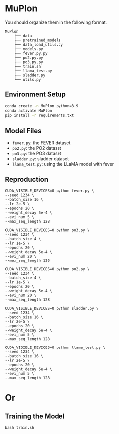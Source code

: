 # MuPlon

You should organize them in the following format.

```
MuPlon
    ├── data
    ├── pretrained_models
    ├── data_load_utils.py
    ├── models.py
    ├── fever.py.py
    ├── po2.py.py
    ├── po3.py.py
    ├── train.sh
    ├── llama_test.py
    ├── sladder.py
    └── utils.py
```

## Environment Setup
```bash
conda create -n MuPlon python=3.9
conda activate MuPlon
pip install -r requirements.txt
```

## Model Files

- `fever.py`: the FEVER dataset 
- `po2.py`: the PO2 dataset
- `po3.py`: the PO3 dataset
- `sladder.py`: sladder dataset
- `llama_test.py`: using the LLaMA model with fever

## Reproduction

```
CUDA_VISIBLE_DEVICES=0 python fever.py \
--seed 1234 \
--batch_size 16 \
--lr 2e-5 \
--epochs 20 \
--weight_decay 5e-4 \
--evi_num 5 \
--max_seq_length 128
```

```
CUDA_VISIBLE_DEVICES=0 python po3.py \
--seed 1234 \
--batch_size 4 \
--lr 1e-5 \
--epochs 20 \
--weight_decay 5e-4 \
--evi_num 20 \
--max_seq_length 128 
```

```
CUDA_VISIBLE_DEVICES=0 python po2.py \
--seed 1234 \
--batch_size 4 \
--lr 1e-5 \
--epochs 20 \
--weight_decay 5e-4 \
--evi_num 20 \
--max_seq_length 128
```

```
CUDA_VISIBLE_DEVICES=0 python sladder.py \
--seed 1234 \
--batch_size 16 \
--lr 2e-5 \
--epochs 20 \
--weight_decay 5e-4 \
--evi_num 5 \
--max_seq_length 128
```

```
CUDA_VISIBLE_DEVICES=0 python llama_test.py \
--seed 1234 \
--batch_size 16 \
--lr 2e-5 \
--epochs 20 \
--weight_decay 5e-4 \
--evi_num 5 \
--max_seq_length 128
```
# Or

## Training the Model
```
bash train.sh
```
